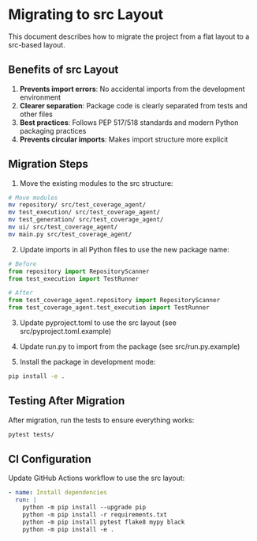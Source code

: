 # Migrating to src Layout

This document describes how to migrate the project from a flat layout to a src-based layout.

## Benefits of src Layout

1. **Prevents import errors**: No accidental imports from the development environment
2. **Clearer separation**: Package code is clearly separated from tests and other files
3. **Best practices**: Follows PEP 517/518 standards and modern Python packaging practices
4. **Prevents circular imports**: Makes import structure more explicit

## Migration Steps

1. Move the existing modules to the src structure:

```bash
# Move modules
mv repository/ src/test_coverage_agent/
mv test_execution/ src/test_coverage_agent/
mv test_generation/ src/test_coverage_agent/
mv ui/ src/test_coverage_agent/
mv main.py src/test_coverage_agent/
```

2. Update imports in all Python files to use the new package name:

```python
# Before
from repository import RepositoryScanner
from test_execution import TestRunner

# After
from test_coverage_agent.repository import RepositoryScanner
from test_coverage_agent.test_execution import TestRunner
```

3. Update pyproject.toml to use the src layout (see src/pyproject.toml.example)

4. Update run.py to import from the package (see src/run.py.example)

5. Install the package in development mode:

```bash
pip install -e .
```

## Testing After Migration

After migration, run the tests to ensure everything works:

```bash
pytest tests/
```

## CI Configuration

Update GitHub Actions workflow to use the src layout:

```yaml
- name: Install dependencies
  run: |
    python -m pip install --upgrade pip
    python -m pip install -r requirements.txt
    python -m pip install pytest flake8 mypy black
    python -m pip install -e .
```